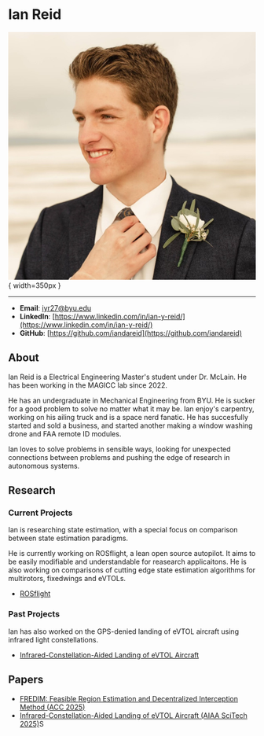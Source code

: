 # Ian Reid

![](../assets/ian_reid.jpg){ width=350px }

---

- **Email**: iyr27@byu.edu
- **LinkedIn**: [https://www.linkedin.com/in/ian-y-reid/](https://www.linkedin.com/in/ian-y-reid/)
- **GitHub**: [https://github.com/iandareid](https://github.com/iandareid)

## About

Ian Reid is a Electrical Engineering Master's student under Dr. McLain. He has been working in the MAGICC lab since 2022. 

He has an undergraduate in Mechanical Engineering from BYU.
He is sucker for a good problem to solve no matter what it may be.
Ian enjoy's carpentry, working on his ailing truck and is a space nerd fanatic.
He has succesfully started and sold a business, and started another making a window washing drone and FAA remote ID modules.

Ian loves to solve problems in sensible ways, looking for unexpected connections between problems and pushing the edge of research in autonomous systems.

## Research

### Current Projects
Ian is researching state estimation, with a special focus on comparison between state estimation paradigms. 

He is currently working on ROSflight, a lean open source autopilot.
It aims to be easily modifiable and understandable for reasearch applicaitons.
He is also working on comparisons of cutting edge state estimation algorithms for multirotors, fixedwings and eVTOLs.

- [ROSflight](https://rosflight.org/)

### Past Projects
Ian has also worked on the GPS-denied landing of eVTOL aircraft using infrared light constellations.

- [Infrared-Constellation-Aided Landing of eVTOL Aircraft](../../research/projects/infrared_landing_evtol_aircraft.md)

## Papers

- [FREDIM: Feasible Region Estimation and Decentralized Interception Method (ACC 2025)]()
- [Infrared-Constellation-Aided Landing of eVTOL Aircraft (AIAA SciTech 2025)](https://arc.aiaa.org/doi/10.2514/6.2025-1538)S
